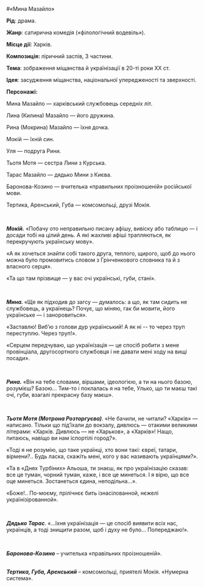 #«Мина Мазайло»

<p><strong>Рід</strong><span style="font-weight: 400;">: драма.</span></p>
<p><strong>Жанр</strong><span style="font-weight: 400;">: сатирична комедія (&laquo;філологічний водевіль&raquo;).</span></p>
<p><strong>Місце дії</strong><span style="font-weight: 400;">: Харків.</span></p>
<p><strong>Композиція: </strong><span style="font-weight: 400;">ліричний заспів, 3 частини.</span></p>
<p><strong>Тема</strong><span style="font-weight: 400;">: зображення міщанства й українізації в 20-ті роки ХХ ст. </span></p>
<p><strong>Ідея</strong><span style="font-weight: 400;">: засудження міщанства, національної упередженості та зверхності.</span></p>
<p><strong>Персонажі:</strong></p>
<p><span style="font-weight: 400;">Мина Мазайло&nbsp;&mdash; харківський службовець середніх літ. </span></p>
<p><span style="font-weight: 400;">Лина (Килина) Мазайло&nbsp;&mdash; його дружина. </span></p>
<p><span style="font-weight: 400;">Рина (Мокрина) Мазайло&nbsp;&mdash; їхня дочка. </span></p>
<p><span style="font-weight: 400;">Мокій&nbsp;&mdash; їхній син. </span></p>
<p><span style="font-weight: 400;">Уля&nbsp;&mdash; подруга Рини. </span></p>
<p><span style="font-weight: 400;">Тьотя Мотя&nbsp;&mdash; сестра Лини з Курська. </span></p>
<p><span style="font-weight: 400;">Тарас Мазайло&nbsp;&mdash; дядько Мини з Києва. </span></p>
<p><span style="font-weight: 400;">Баронова-Козино&nbsp;&mdash; вчителька &laquo;правильних проізношеній&raquo; російської мови.&nbsp;</span></p>
<p><span style="font-weight: 400;">Тертика, Аренський, Губа&nbsp;&mdash; комсомольці, друзі Мокія.</span></p>
<p>&nbsp;</p>
<p><strong><em>Мокій.</em></strong><span style="font-weight: 400;"> &laquo;Побачу ото неправильно писану афішу, вивіску або таблицю &mdash; і досади тобі на цілий день. А які жахливі афіші трапляються, як перекручують українську мову&raquo;.</span></p>
<p><span style="font-weight: 400;">&laquo;А як хочеться знайти собі такого друга, теплого, щирого, щоб до нього можна було промовитись словом з Грінченкового словника та й з власного серця&raquo;. </span></p>
<p><span style="font-weight: 400;">&laquo;Та що там прізвище &mdash; у вас очі українські, губи, стані&raquo;.</span></p>
<p>&nbsp;</p>
<p><strong><em>Мина. </em></strong><span style="font-weight: 400;">&laquo;Ще як підходив до загсу &mdash; думалось: а що, як там сидить не службовець, а українець? Почує, що міняю, гак би мовити, його українське &mdash; і заноровиться&raquo;.</span></p>
<p><span style="font-weight: 400;">&laquo;Заставлю! Виб&rsquo;ю з голови дур український! А як ні -- то через труп переступлю. Через труп!&raquo;.</span></p>
<p><span style="font-weight: 400;">&laquo;Серцем передчуваю, що українізація &mdash; це спосіб робити з мене провінціала, другосортного службовця і не давати мені ходу на вищі посади&raquo;.</span></p>
<p>&nbsp;</p>
<p><strong><em>Рина.</em></strong><span style="font-weight: 400;"> &laquo;Він на тебе словами, віршами, ідеологією, а ти на нього базою, розумієш? Базою... Тим-то і поклалась я на тебе, Улько, що ти маєш такі очі, губи, взагалі прекрасну базу маєш&raquo;.</span></p>
<p>&nbsp;</p>
<p><strong><em>Тьотя Мотя (Мотрона Розторгуєва)</em></strong><span style="font-weight: 400;">. &laquo;Не бачили, не читали? &laquo;Харків&raquo; &mdash; написано. Тільки що під&rsquo;їхали до вокзалу, дивлюсь &mdash; отакими великими літерами: &laquo;Харків. Дивлюсь &mdash; не &laquo;Харьков&raquo;, а &laquo;Харків&raquo;! Нащо, питаюсь, навіщо ви нам іспортілі город?&raquo;.</span></p>
<p><span style="font-weight: 400;">&laquo;Тоді я не розумію, що таке українці, хто вони такі: євреї, татари, вірмени?.. Будь ласка, скажіть мені, кого у вас називають українцями?&raquo;.</span></p>
<p><span style="font-weight: 400;">&laquo;Та в &laquo;Днях Турбіних&raquo; Альоша, ти знаєш, як про українізацію сказав: все це туман, чорний туман, каже, і все це минеться. І я вірю, що все оце минеться. Зостанеться єдина, неподільна...&raquo;.</span></p>
<p><span style="font-weight: 400;">&laquo;Боже!.. По-моєму, прілічнєє бить ізнасілованной, нєжелі українізірованной&raquo;.</span></p>
<p>&nbsp;</p>
<p><strong><em>Дядько Тарас</em></strong><span style="font-weight: 400;">. &laquo;&hellip;їхня українізація &mdash; це спосіб виявити всіх нас, українців, а тоді знищити разом, щоб і духу не було... Попереджаю!&raquo;.</span></p>
<p>&nbsp;</p>
<p><strong><em>Баронова-Козино</em></strong><span style="font-weight: 400;"> &ndash; учителька &laquo;правільних проізношеній&raquo;.</span></p>
<p><br /><strong><em>Тертика, Губа, Аренський</em></strong><span style="font-weight: 400;"> &ndash; комсомольці, приятелі Мокія. &laquo;Нумерна система&raquo;.</span></p>